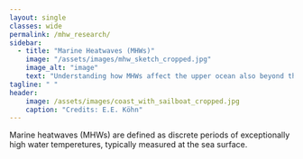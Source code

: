 ```yaml
---
layout: single
classes: wide
permalink: /mhw_research/
sidebar: 
  - title: "Marine Heatwaves (MHWs)"
    image: "/assets/images/mhw_sketch_cropped.jpg"
    image_alt: "image"
    text: "Understanding how MHWs affect the upper ocean also beyond the sea surface."
tagline: " "
header:
    image: /assets/images/coast_with_sailboat_cropped.jpg
    caption: "Credits: E.E. Köhn"
---
```


Marine heatwaves (MHWs) are defined as discrete periods of exceptionally high water temperetures, typically measured at the sea surface.